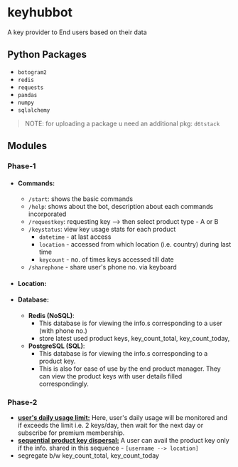 # keyhubbot
A key provider to End users based on their data

## Python Packages
* `botogram2`
* `redis`
* `requests`
* `pandas`
* `numpy`
* `sqlalchemy`

> NOTE: for uploading a package u need an additional pkg: `d6tstack` 


## Modules
### Phase-1
* #### Commands:
	- `/start`: shows the basic commands
	- `/help`: shows about the bot, description about each commands incorporated
	- `/requestkey`: requesting key --> then select product type - A or B
	- `/keystatus`: view key usage stats for each product
		+ `datetime` - at last access
		+ `location` - accessed from which location (i.e. country) during last time
		+ `keycount` - no. of times keys accessed till date
	- `/sharephone` - share user's phone no. via keyboard 
* #### Location:
* #### Database:
	- __Redis (NoSQL)__:
		+ This database is for viewing the info.s corresponding to a user (with phone no.)
		+ store latest used product keys, key_count_total, key_count_today,
	- __PostgreSQL (SQL)__:
		+ This database is for viewing the info.s corresponding to a product key.
		+ This is also for ease of use by the end product manager. They can view the product keys with user details filled correspondingly.

### Phase-2
* <u>__user's daily usage limit:__</u> Here, user's daily usage will be monitored and if exceeds the limit i.e. 2 keys/day, then wait for the next day or subscribe for premium membership.
* <u>__sequential product key dispersal:__</u> A user can avail the product key only if the info. shared in this sequence - `[username --> location]`
* segregate b/w key_count_total, key_count_today

